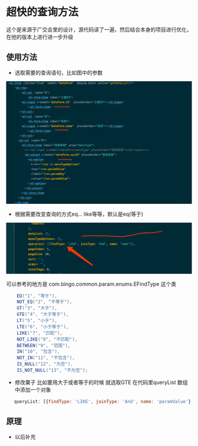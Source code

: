# 超快的查询方法
这个是来源于广交会里的设计，源代码读了一遍，然后结合本身的项目进行优化，在他的版本上进行进一步升级

## 使用方法
- 选取需要的查询语句，比如图中的参数
<div align="center">
    <img src="../img/WX20190426-093440.png" >
</div> 

- 根据需要改变查询的方式eq... like等等，默认是eq(等于)
<div align="center">
    <img src="../img/WX20190426-093725.png" >
</div> 

可以参考的地方是 com.bingo.common.param.enums.EFindType 这个类
``` java 
    EQ("1", "等于"),
    NOT_EQ("2", "不等于"),
    GT("3", "大于"),
    GTE("4", "大于等于"),
    LT("5", "小于"),
    LTE("6", "小于等于"),
    LIKE("7", "匹配"),
    NOT_LIKE("8", "不匹配"),
    BETWEEN("9", "范围"),
    IN("10", "包含"),
    NOT_IN("11", "不包含"),
    IS_NULL("12", "为空"),
    IS_NOT_NULL("13", "不为空");
```

- 修改粟子
比如要用大于或者等于的时候 就选取GTE 在代码里queryList 数组中添加一个对象
``` javascript 
   queryList: [{findType: 'LIKE', joinType: 'And', name: 'paramValue'},{findType: 'LIKE', joinType: 'And', name: 'paramKey'},{findType: 'GTE', joinType: 'And', name: 'label'}],
```

## 原理

- 以后补充




